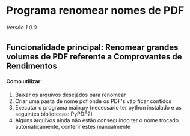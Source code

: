 # Programa renomear nomes de PDF
###### Versão 1.0.0
## Funcionalidade principal: Renomear grandes volumes de PDF referente a Comprovantes de Rendimentos


#### Como utilizar:

1. Baixar os arquivos desejados para renomear
2. Criar uma pasta de nome pdf onde os PDF's vão ficar contidos
3. Executar o programa main.py (necessário ter python instalado e as seguintes bibliotecas: PyPDF2)
4. Alguns arquivos ainda não estão conseguindo ter o nome trocado automaticamente, conferir estes manualmente